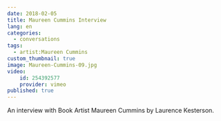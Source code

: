 ```yaml
---
date: 2018-02-05
title: Maureen Cummins Interview
lang: en
categories:
  - conversations
tags:
  - artist:Maureen Cummins
custom_thumbnail: true
image: Maureen-Cummins-09.jpg
video: 
    id: 254392577
    provider: vimeo
published: true
---
```


An interview with Book Artist Maureen Cummins by Laurence Kesterson.
